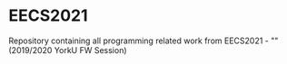 # EECS2021
Repository containing all programming related work from EECS2021 - "" (2019/2020 YorkU FW Session)
